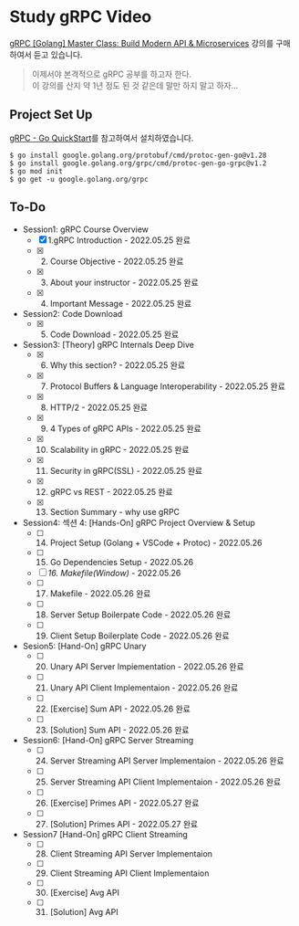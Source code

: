 # Study gRPC Video
[gRPC [Golang] Master Class: Build Modern API & Microservices](https://www.udemy.com/course/grpc-golang/) 강의를 구매하여서 듣고 있습니다.

> 이제서야 본격적으로 gRPC 공부를 하고자 한다.  
이 강의를 산지 약 1년 정도 된 것 같은데 말만 하지 말고 하자...

## Project Set Up
[gRPC - Go QuickStart](https://grpc.io/docs/languages/go/quickstart/)를 참고하여서 설치하였습니다.
```shell
$ go install google.golang.org/protobuf/cmd/protoc-gen-go@v1.28
$ go install google.golang.org/grpc/cmd/protoc-gen-go-grpc@v1.2
$ go mod init
$ go get -u google.golang.org/grpc
```

## To-Do
- Session1: gRPC Course Overview
    - [X] 1.gRPC Introduction - 2022.05.25 완료
    - [X] 2. Course Objective - 2022.05.25 완료
    - [X] 3. About your instructor - 2022.05.25 완료
    - [X] 4. Important Message - 2022.05.25 완료
- Session2: Code Download
    - [X] 5. Code Download - 2022.05.25 완료
- Session3: [Theory] gRPC Internals Deep Dive
    - [X] 6. Why this section? - 2022.05.25 완료
    - [X] 7. Protocol Buffers & Language Interoperability - 2022.05.25 완료
    - [X] 8. HTTP/2 - 2022.05.25 완료
    - [X] 9. 4 Types of gRPC APIs - 2022.05.25 완료
    - [X] 10. Scalability in gRPC - 2022.05.25 완료
    - [X] 11. Security in gRPC(SSL) - 2022.05.25 완료
    - [X] 12. gRPC vs REST - 2022.05.25 완료
    - [X] 13. Section Summary - why use gRPC
- Session4: 섹션 4: [Hands-On] gRPC Project Overview & Setup
    - [ ] 14. Project Setup (Golang + VSCode + Protoc) - 2022.05.26
    - [ ] 15. Go Dependencies Setup - 2022.05.26
    - [ ] *16. Makefile(Window)* - 2022.05.26
    - [ ] 17. Makefile - 2022.05.26 완료
    - [ ] 18. Server Setup Boilerpate Code - 2022.05.26 완료
    - [ ] 19. Client Setup Boilerplate Code - 2022.05.26 완료
- Sesion5: [Hand-On] gRPC Unary
    - [ ] 20. Unary API Server Impiementation - 2022.05.26 완료
    - [ ] 21. Unary API Client Implementaion - 2022.05.26 완료
    - [ ] 22. [Exercise] Sum API - 2022.05.26 완료
    - [ ] 23. [Solution] Sum API - 2022.05.26 완료
- Session6: [Hand-On] gRPC Server Streaming
    - [ ] 24. Server Streaming API Server Implementaion - 2022.05.26 완료
    - [ ] 25. Server Streaming API Client Implementaion - 2022.05.26 완료
    - [ ] 26. [Exercise] Primes API  - 2022.05.27 완료
    - [ ] 27. [Solution] Primes API - 2022.05.27 완료
- Session7 [Hand-On] gRPC Client Streaming
    - [ ] 28. Client Streaming API Server Implementaion
    - [ ] 29. Client Streaming API Client Implementaion
    - [ ] 30. [Exercise] Avg API
    - [ ] 31. [Solution] Avg API
